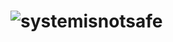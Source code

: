# ![systemisnotsafe](https://pbs.twimg.com/profile_banners/1200992878303961088/1622181560/1500x500)

